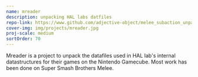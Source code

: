 ```yaml
---
name: mreader
description: unpacking HAL labs datfiles
repo-link: https://www.github.com/adjective-object/melee_subaction_unpacker
cover-img: img/projects/mreader.jpg
proj-scale: medium
sortOrder: 70
---
```


Mreader is a project to unpack the datafiles used in HAL
lab's internal datastructures for their games on
the Nintendo Gamecube. Most work has been done
on Super Smash Brothers Melee.
